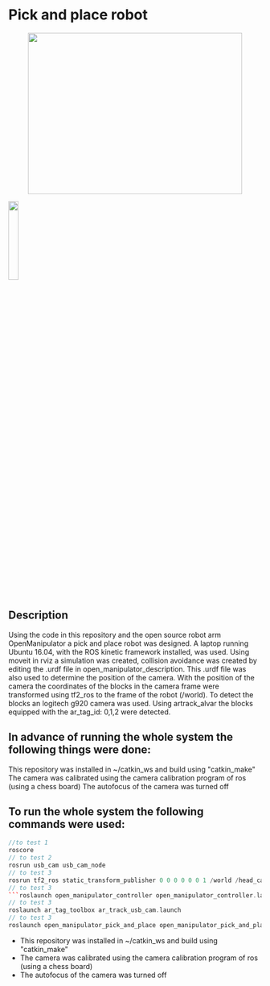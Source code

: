 # Pick and place robot
<p align="center" >
  <img src="https://github.com/ConventionalEcho/ROS_Pick_and_Place/blob/master/illustration.gif" width="426" height="320">
</p>

<img src="https://github.com/ROBOTIS-GIT/emanual/blob/master/assets/images/platform/openmanipulator_x/OpenManipulator.png" width="20%" height="20%">

## Description
<p>
Using the code in this repository and the open source robot arm OpenManipulator a pick and place robot was designed. A laptop running Ubuntu 16.04, with the ROS kinetic framework installed, was used. Using moveit in rviz a simulation was created, collision avoidance was created by editing the .urdf file in open_manipulator_description. This .urdf file was also used to determine the position of the camera. With the position of the camera the coordinates of the blocks in the camera frame were transformed using tf2_ros to the frame of the robot (/world). To detect the blocks an logitech g920 camera was used. Using artrack_alvar the blocks equipped with the     ar_tag_id: 0,1,2 were detected. 
</p>

## In advance of running the whole system the following things were done:
<p>
  This repository was installed in ~/catkin_ws and build using "catkin_make"
  The camera was calibrated using the camera calibration program of ros (using a chess board)
  The autofocus of the camera was turned off
</p>

## To run the whole system the following commands were used:
```cpp
//to test 1
roscore    
// to test 2
rosrun usb_cam usb_cam_node
// to test 3
rosrun tf2_ros static_transform_publisher 0 0 0 0 0 0 1 /world /head_camera
// to test 3
```roslaunch open_manipulator_controller open_manipulator_controller.launch use_moveit=true```
// to test 3
roslaunch ar_tag_toolbox ar_track_usb_cam.launch
// to test 3
roslaunch open_manipulator_pick_and_place open_manipulator_pick_and_place.launch
```

<ul>
  <li>This repository was installed in ~/catkin_ws and build using "catkin_make"</li>
  <li>The camera was calibrated using the camera calibration program of ros (using a chess board)</li>
  <li>The autofocus of the camera was turned off</li>
</ul> 
